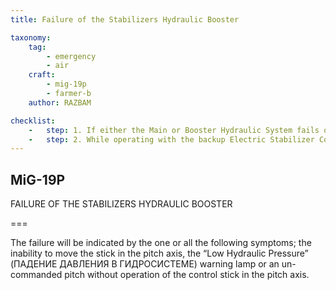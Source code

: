```yaml
---
title: Failure of the Stabilizers Hydraulic Booster

taxonomy:
    tag:
        - emergency
        - air
    craft: 
        - mig-19p
        - farmer-b
    author: RAZBAM

checklist:
    -   step: 1. If either the Main or Booster Hydraulic System fails or the BU14M Hydraulic Booster fails in flight, switch to the backup MUS-2 Electric Stabilizer Control using the switch in the Left Side Panel. 
    -   step: 2. While operating with the backup Electric Stabilizer Control System bear in mind that the Stabilizer Control is not as responsive as the Hydraulic Stabilizer Control System. Continuation of the Mission under these conditions is Forbidden, return immediately to the airbase. You should attempt to maintain an IAS of 700 kph or below and perform wide turns making sure to avoid high bank angles.
---
```


## MiG-19P 
FAILURE OF THE STABILIZERS HYDRAULIC BOOSTER  

===

The failure will be indicated by the one or all the following symptoms; the inability to move the stick in the pitch axis, the “Low Hydraulic Pressure” (ПАДЕНИЕ ДАВЛЕНИЯ В ГИДРОСИСТЕМЕ) warning lamp or an un-commanded pitch without operation of the control stick in the pitch axis.
